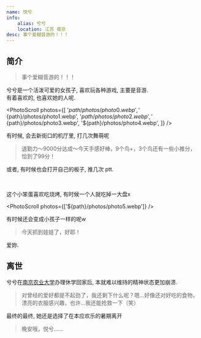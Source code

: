 ```yaml
---
name: 悦兮
info:
    alias: 兮兮
    location: 江苏 南京
desc: 事个爱糊音游的！！！
---
```


## 简介

> 事个爱糊音游的！！！

兮兮是一个活泼可爱的女孩子, 喜欢玩各种游戏, 主要是音游.   
有着喜欢的, 也喜欢她的人呢.  

<PhotoScroll photos={[
'${path}/photos/photo0.webp',
'${path}/photos/photo1.webp',
'${path}/photos/photo2.webp',
'${path}/photos/photo3.webp',
'${path}/photos/photo4.webp',
]} />

有时候, 会去新街口的机厅里, 打几次舞萌呢  

> 退勤力～9000分达成～今天手感好棒，9个鸟+，3个鸟还有一些小推分，恰到了99分！

或者, 有时候也会打开自己的板子, 推几次 ptt.  

<br />

这个小笨蛋喜欢吃烧烤, 有时候一个人就吃掉一大盘x  

<PhotoScroll photos={['${path}/photos/photo5.webp']} />

有时候还会变成小孩子一样的呢w  

> 今天抓到娃娃了，好耶！

爱妳.  

## 离世

兮兮在[南京农业大学](https://rle.wiki/campus/NJAU.html)办理休学回家后, 本就难以维持的精神状态更加崩溃.  

> 对曾经的爱好都提不起劲了，我还剩下什么呢？嗯…好像还对好吃的食物，漂亮的衣服感兴趣，也许…我还能抢救一下（笑）

最终的最终, 她还是选择了在本应欢乐的暑期离开

> 晚安哦，悦兮……
